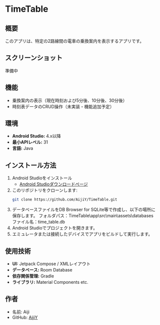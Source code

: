 # TimeTable

## 概要
このアプリは、特定の2路線間の電車の乗換案内を表示するアプリです。

## スクリーンショット
準備中

[//]: # (![スクリーンショット]&#40;path/to/screenshot.png&#41;)

## 機能
- 乗換案内の表示（現在時刻および5分後、10分後、30分後）
- 時刻表データのCRUD操作（未実装・機能追加予定） 

## 環境
- **Android Studio:** 4.x以降
- **最小APIレベル:** 31
- **言語:** Java

## インストール方法
1. Android Studioをインストール
    - [Android Studioダウンロードページ](https://developer.android.com/studio)
2. このリポジトリをクローンします:
    ```bash
    git clone https://github.com/AijiY/TimeTable.git
    ```
3. データベースファイルをDB Browser for SQLite等で作成し、以下の場所に保存します。
   フォルダパス：TimeTable\app\src\main\assets\databases
    ファイル名：time_table.db
4. Android Studioでプロジェクトを開きます。
5. エミュレータまたは接続したデバイスでアプリをビルドして実行します。

## 使用技術
- **UI:** Jetpack Compose / XMLレイアウト
- **データベース:** Room Database
- **依存関係管理:** Gradle
- **ライブラリ:** Material Components etc.

## 作者
- 名前: Aiji
- GitHub: [AijiY](https://github.com/AijiY)
